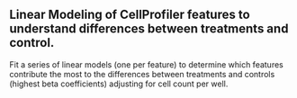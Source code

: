 ## Linear Modeling of CellProfiler features to understand differences between treatments and control.

Fit a series of linear models (one per feature) to determine which features contribute the most to the differences between treatments and controls (highest beta coefficients) adjusting for cell count per well.
